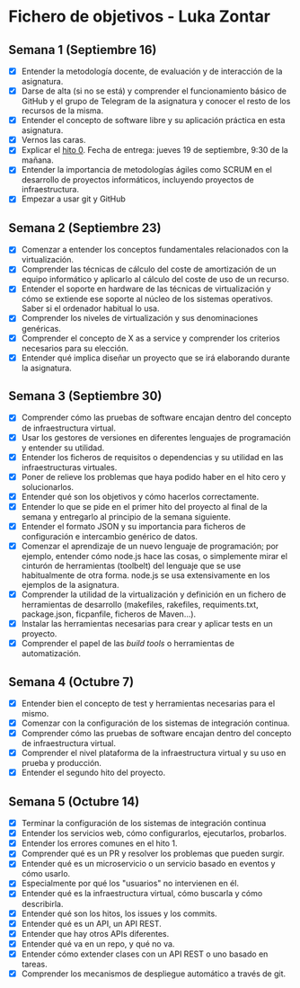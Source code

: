 # Fichero de objetivos - Luka Zontar

## Semana 1 (Septiembre 16)

- [x] Entender la metodología docente, de evaluación y de interacción de la asignatura.
- [x] Darse de alta (si no se está) y comprender el funcionamiento básico de GitHub y el
   grupo de Telegram de la asignatura y conocer el resto de los recursos de la misma.
- [x] Entender el concepto de software libre y su aplicación práctica en esta asignatura.
- [x] Vernos las caras.
- [x] Explicar el
   [hito 0](http://jj.github.io/IV/documentos/proyecto/0.Repositorio). Fecha
   de entrega: jueves 19 de septiembre, 9:30 de la mañana.
- [x] Entender la importancia de metodologías ágiles como SCRUM en el
   desarrollo de proyectos informáticos, incluyendo proyectos de
   infraestructura.
- [x] Empezar a usar git y GitHub

## Semana 2 (Septiembre 23)

- [X] Comenzar a entender los conceptos fundamentales relacionados con la virtualización.
- [X] Comprender las técnicas de cálculo del coste de amortización de un equipo informático y aplicarlo al cálculo del coste de uso de un recurso.
- [X] Entender el soporte en hardware de las técnicas de virtualización y cómo se extiende ese soporte al núcleo de los sistemas operativos. Saber si el ordenador habitual lo usa.
- [X] Comprender los niveles de virtualización y sus denominaciones genéricas.
- [X] Comprender el concepto de X as a service y comprender los criterios necesarios para su elección.
- [X] Entender qué implica diseñar un proyecto que se irá elaborando durante la asignatura.

## Semana 3 (Septiembre 30)

- [X] Comprender cómo las pruebas de software encajan dentro del concepto de infraestructura virtual.
- [X] Usar los gestores de versiones en diferentes lenguajes de programación y entender su utilidad.
- [X] Entender los ficheros de requisitos o dependencias y su utilidad en las infraestructuras virtuales.
- [X] Poner de relieve los problemas que haya podido haber en el hito cero y solucionarlos.
- [X] Entender qué son los objetivos y cómo hacerlos correctamente.
- [X] Entender lo que se pide en el primer hito del proyecto al final de la semana y entregarlo al principio de la semana siguiente.
- [X] Entender el formato JSON y su importancia para ficheros de configuración e intercambio genérico de datos.
- [X] Comenzar el aprendizaje de un nuevo lenguaje de programación; por ejemplo, entender cómo node.js hace las cosas, o simplemente mirar el cinturón de herramientas (toolbelt) del lenguaje que se use habitualmente de otra forma. node.js se usa extensivamente en los ejemplos de la asignatura.
- [X] Comprender la utilidad de la virtualización y definición en un fichero de herramientas de desarrollo (makefiles, rakefiles, requiments.txt, package.json, ficpanfile, ficheros de Maven...).
- [X] Instalar las herramientas necesarias para crear y aplicar tests en un proyecto.
- [X] Comprender el papel de las *build tools* o herramientas de automatización.

## Semana 4 (Octubre 7)

- [X] Entender bien el concepto de test y herramientas necesarias para el mismo.
- [X] Comenzar con la configuración de los sistemas de integración continua.
- [X] Comprender cómo las pruebas de software encajan dentro del concepto de infraestructura virtual.
- [X] Comprender el nivel plataforma de la infraestructura virtual y su uso en prueba y producción.
- [X] Entender el segundo hito del proyecto.

 ## Semana 5 (Octubre 14)

- [x] Terminar la configuración de los sistemas de integración continua
- [x] Entender los servicios web, cómo configurarlos, ejecutarlos, probarlos.
- [x] Entender los errores comunes en el hito 1.
- [x] Comprender qué es un PR y resolver los problemas que pueden surgir.
- [x] Entender qué es un microservicio o un servicio basado en eventos y cómo usarlo.
- [x] Especialmente por qué los "usuarios" no intervienen en él.
- [x] Entender qué es la infraestructura virtual, cómo buscarla y cómo describirla.
- [x] Entender qué son los hitos, los issues y los commits.
- [x] Entender qué es un API, un API REST.
- [x] Entender que hay otros APIs diferentes.
- [x] Entender qué va en un repo, y qué no va.
- [x] Entender cómo extender clases con un API REST o uno basado en tareas.
- [x] Comprender los mecanismos de despliegue automático a través de git.